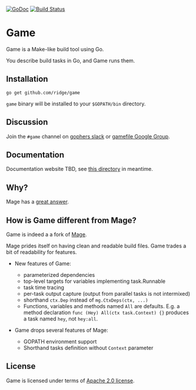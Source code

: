 [![GoDoc](https://img.shields.io/badge/godoc-reference-blue.svg)](https://godoc.org/github.com/ridge/game/)
[![Build Status](https://travis-ci.com/ridge/game.svg?branch=master)](https://travis-ci.com/ridge/game/)

# Game

Game is a Make-like build tool using Go.

You describe build tasks in Go, and Game runs them.

## Installation

`go get github.com/ridge/game`

`game` binary will be installed to your `$GOPATH/bin` directory.

## Discussion

Join the `#game` channel on [gophers slack](https://gophers.slack.com/) or
[gamefile Google Group](https://groups.google.com/forum/#!forum/gamefile).

## Documentation

Documentation website TBD, see [this directory](site/content) in meantime.

## Why?

Mage has a [great answer](https://magefile.org/#why).

## How is Game different from Mage?

Game is indeed a a fork of [Mage](https://magefile.org).

Mage prides itself on having clean and readable build files. Game trades a bit
of readability for features.

- New features of Game:
  - parameterized dependencies
  - top-level targets for variables implementing task.Runnable
  - task time tracing
  - per-task output capture (output from parallel tasks is not intermixed)
  - shorthand `ctx.Dep` instead of `mg.CtxDeps(ctx, ...)`
  - Functions, variables and methods named `All` are defaults.
    E.g. a method declaration `func (Hey) All(ctx task.Context) {}`
	produces a task named `hey`, not `hey:all`.

- Game drops several features of Mage:
  - GOPATH environment support
  - Shorthand tasks definition without `Context` parameter

## License

Game is licensed under terms of [Apache 2.0 license](LICENSE).
